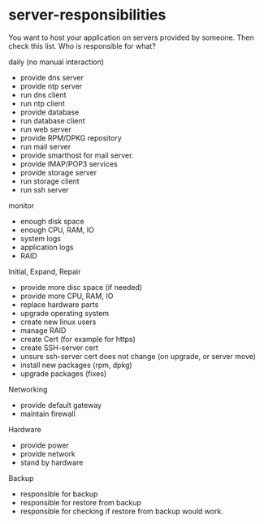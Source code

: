# server-responsibilities

You want to host your application on servers provided by someone. Then check this list. Who is responsible for what?


daily (no manual interaction)

* provide dns server
* provide ntp server
* run dns client
* run ntp client
* provide database
* run database client
* run web server
* provide RPM/DPKG repository
* run mail server
* provide smarthost for mail server.
* provide IMAP/POP3 services
* provide storage server
* run storage client
* run ssh server

monitor
* enough disk space
* enough CPU, RAM, IO
* system logs
* application logs
* RAID

Initial, Expand, Repair
* provide more disc space (if needed)
* provide more CPU, RAM, IO
* replace hardware parts
* upgrade operating system
* create new linux users
* manage RAID
* create Cert (for example for https)
* create SSH-server cert
* unsure ssh-server cert does not change (on upgrade, or server move)
* install new packages (rpm, dpkg)
* upgrade packages (fixes)

Networking
* provide default gateway
* maintain firewall

Hardware
* provide power
* provide network
* stand by hardware

Backup
* responsible for backup
* responsible for restore from backup
* responsible for checking if restore from backup would work.
